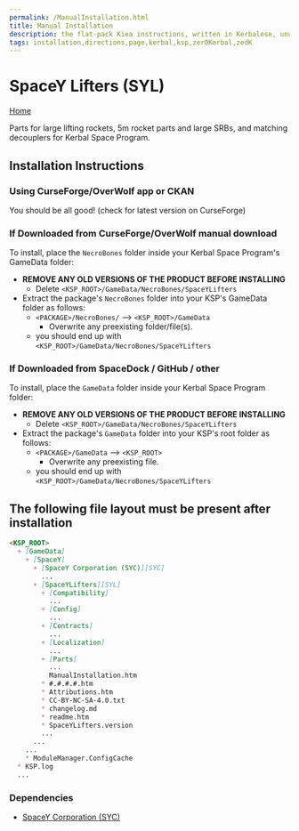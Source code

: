 ```yaml
---
permalink: /ManualInstallation.html
title: Manual Installation
description: the flat-pack Kiea instructions, written in Kerbalese, unusally present
tags: installation,directions,page,kerbal,ksp,zer0Kerbal,zedK
---
```


<!-- ManualInstallation.md v1.1.8.1
SpaceY Lifters (SYL)
created: 01 Oct 2019
updated: 29 Jul 2022 -->

<!-- based upon work by Lisias -->

# SpaceY Lifters (SYL)

[Home](./index.md)

Parts for large lifting rockets, 5m rocket parts and large SRBs, and matching decouplers for Kerbal Space Program.

## Installation Instructions

### Using CurseForge/OverWolf app or CKAN

You should be all good! (check for latest version on CurseForge)

### If Downloaded from CurseForge/OverWolf manual download

To install, place the `NecroBones` folder inside your Kerbal Space Program's GameData folder:

* **REMOVE ANY OLD VERSIONS OF THE PRODUCT BEFORE INSTALLING**
  * Delete `<KSP_ROOT>/GameData/NecroBones/SpaceYLifters`
* Extract the package's `NecroBones` folder into your KSP's GameData folder as follows:
  * `<PACKAGE>/NecroBones/` --> `<KSP_ROOT>/GameData`
    * Overwrite any preexisting folder/file(s).
  * you should end up with `<KSP_ROOT>/GameData/NecroBones/SpaceYLifters`

### If Downloaded from SpaceDock / GitHub / other

To install, place the `GameData` folder inside your Kerbal Space Program folder:

* **REMOVE ANY OLD VERSIONS OF THE PRODUCT BEFORE INSTALLING**
  * Delete `<KSP_ROOT>/GameData/NecroBones/SpaceYLifters`
* Extract the package's `GameData` folder into your KSP's root folder as follows:
  * `<PACKAGE>/GameData` --> `<KSP_ROOT>`
    * Overwrite any preexisting file.
  * you should end up with `<KSP_ROOT>/GameData/NecroBones/SpaceYLifters`

## The following file layout must be present after installation

```markdown
<KSP_ROOT>
  + [GameData]
    + [SpaceY]
      + [SpaceY Corporation (SYC)][SYC]
        ...
      + [SpaceYLifters][SYL]
        + [Compatibility]
          ...
        + [Config]
          ...
        + [Contracts]
          ...
        + [Localization]
          ...
        + [Parts]
          ...
          ManualInstallation.htm
        * #.#.#.#.htm
        * Attributions.htm
        * CC-BY-NC-SA-4.0.txt
        * changelog.md
        * readme.htm
        * SpaceYLifters.version
        ...
      ...
    ...
    * ModuleManager.ConfigCache
  * KSP.log
  ...
```

### Dependencies

* [SpaceY Corporation (SYC)][SYC]

[SYC]: https://forum.kerbalspaceprogram.com/index.php?/topic/209446-*/ "SpaceY Corporation (SYC)"